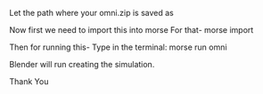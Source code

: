 Let the path where your omni.zip is saved as <path>

Now first we need to import this into morse
For that-
morse import <path>

Then for running this-
Type in the terminal:
morse run omni

Blender will run creating the simulation.

Thank You
